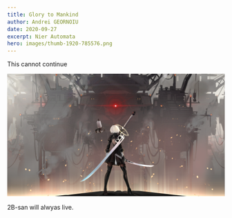 ```yaml
---
title: Glory to Mankind
author: Andrei GEORNOIU
date: 2020-09-27
excerpt: Nier Automata
hero: images/thumb-1920-785576.png
---
```

This cannot continue

![](images/thumb-1920-785576.png)

2B-san will alwyas live.
